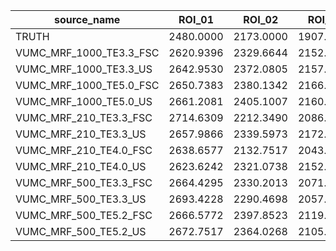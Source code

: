 |  source_name  |  ROI_01  |  ROI_02  |  ROI_03  |  ROI_04  |  ROI_05  |  ROI_06  |  ROI_07  |  ROI_08  |  ROI_09  |  ROI_10  |  ROI_11  |  ROI_12  |  ROI_13  |  ROI_14  |
|---------------|------------|------------|------------|------------|------------|------------|------------|------------|------------|------------|------------|------------|------------|------------|
|  TRUTH  |  2480.0000  |  2173.0000  |  1907.0000  |  1604.0000  |  1332.0000  |  1044.0000  |  801.7000  |  608.6000  |  458.4000  |  336.5000  |  244.2000  |  176.6000  |  126.9000  |  90.9000  |
|  VUMC_MRF_1000_TE3.3_FSC  |  2620.9396  |  2329.6644  |  2152.3490  |  1849.7987  |  1503.7584  |  1219.3289  |  988.3893  |  776.3758  |  547.1141  |  396.3758  |  272.4161  |  173.4228  |  147.3826  |  126.0403  |
|  VUMC_MRF_1000_TE3.3_US  |  2642.9530  |  2372.0805  |  2157.9866  |  1891.5436  |  1514.4966  |  1214.8993  |  993.2215  |  786.0403  |  572.4832  |  404.0268  |  272.5503  |  172.2819  |  145.8389  |  123.9597  |
|  VUMC_MRF_1000_TE5.0_FSC  |  2650.7383  |  2380.1342  |  2166.8456  |  1883.3557  |  1526.1745  |  1305.7718  |  1041.0738  |  824.7651  |  559.7987  |  404.1611  |  295.5034  |  204.0940  |  175.0336  |  188.6577  |
|  VUMC_MRF_1000_TE5.0_US  |  2661.2081  |  2405.1007  |  2160.9396  |  1885.3691  |  1512.4832  |  1269.9329  |  1011.6107  |  789.7315  |  554.1611  |  393.4228  |  288.0537  |  200.4698  |  167.5839  |  165.0738  |
|  VUMC_MRF_210_TE3.3_FSC  |  2714.6309  |  2212.3490  |  2086.7114  |  1828.3221  |  1423.3557  |  1187.9195  |  842.5503  |  616.7785  |  444.2953  |  326.3758  |  258.3221  |  176.6443  |  147.0470  |  116.5101  |
|  VUMC_MRF_210_TE3.3_US  |  2657.9866  |  2339.5973  |  2172.2148  |  1912.8859  |  1513.0201  |  1126.0403  |  867.2483  |  640.4698  |  473.5570  |  352.4161  |  249.7315  |  164.2953  |  145.7047  |  103.1409  |
|  VUMC_MRF_210_TE4.0_FSC  |  2638.6577  |  2132.7517  |  2043.6242  |  1745.6376  |  1388.5906  |  1153.0201  |  824.0268  |  616.9128  |  447.1812  |  328.9933  |  257.8523  |  177.8523  |  147.9195  |  117.3826  |
|  VUMC_MRF_210_TE4.0_US  |  2623.6242  |  2321.0738  |  2152.8859  |  1853.6913  |  1452.3490  |  1080.9396  |  844.4966  |  641.5436  |  476.5772  |  357.1812  |  249.5973  |  162.4832  |  149.1946  |  102.6846  |
|  VUMC_MRF_500_TE3.3_FSC  |  2664.4295  |  2330.2013  |  2071.5436  |  1715.7047  |  1295.0336  |  1022.0134  |  780.0000  |  574.4295  |  429.2617  |  328.1208  |  232.4161  |  155.0336  |  133.4899  |  114.0268  |
|  VUMC_MRF_500_TE3.3_US  |  2693.4228  |  2290.4698  |  2057.5839  |  1706.9799  |  1326.0403  |  1006.0403  |  773.2886  |  574.1611  |  433.0872  |  338.1879  |  236.3087  |  156.9128  |  136.7785  |  115.0336  |
|  VUMC_MRF_500_TE5.2_FSC  |  2666.5772  |  2397.8523  |  2119.1946  |  1905.3691  |  1500.8054  |  1104.2953  |  824.0268  |  639.9329  |  512.8859  |  383.8255  |  267.3154  |  174.6980  |  161.3423  |  113.6913  |
|  VUMC_MRF_500_TE5.2_US  |  2672.7517  |  2364.0268  |  2105.6376  |  1876.3758  |  1479.3289  |  1059.0604  |  799.1946  |  620.4698  |  497.9195  |  383.5570  |  263.0872  |  169.5302  |  156.1074  |  108.8188  |
